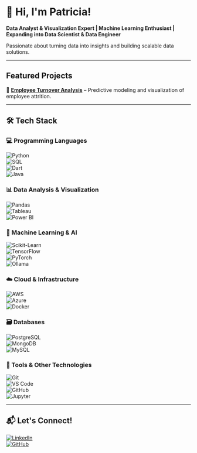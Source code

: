 # 👋 Hi, I'm Patricia!  

**Data Analyst & Visualization Expert | Machine Learning Enthusiast | Expanding into Data Scientist & Data Engineer**  

Passionate about turning data into insights and building scalable data solutions.  

---

## Featured Projects  

📌 **[Employee Turnover Analysis](https://github.com/patricia-blazquez/Employee-Turnover-ML)** – Predictive modeling and visualization of employee attrition.  

<!--
 *More projects on my GitHub!*  
-->

---

## 🛠️ Tech Stack  

### 💻 Programming Languages  
![Python](https://img.shields.io/badge/Python-Programming-blue?style=flat&logo=python)  
![SQL](https://img.shields.io/badge/SQL-Database-blue?style=flat&logo=postgresql)  
![Dart](https://img.shields.io/badge/Dart-Programming-blue?style=flat&logo=dart)  
![Java](https://img.shields.io/badge/Java-Programming-blue?style=flat&logo=java)  

### 📊 Data Analysis & Visualization  
![Pandas](https://img.shields.io/badge/Pandas-Data%20Analysis-blue?style=flat&logo=pandas)  
![Tableau](https://img.shields.io/badge/Tableau-Visualization-orange?style=flat&logo=tableau)  
![Power BI](https://img.shields.io/badge/Power%20BI-Visualization-yellow?style=flat&logo=powerbi)  

### 🤖 Machine Learning & AI  
![Scikit-Learn](https://img.shields.io/badge/Scikit%20Learn-Machine%20Learning-blue?style=flat&logo=scikitlearn)  
![TensorFlow](https://img.shields.io/badge/TensorFlow-Machine%20Learning-blue?style=flat&logo=tensorflow)  
![PyTorch](https://img.shields.io/badge/PyTorch-Machine%20Learning-red?style=flat&logo=pytorch)  
![Ollama](https://img.shields.io/badge/Ollama-LLM-orange?style=flat) 

### ☁️ Cloud & Infrastructure  
![AWS](https://img.shields.io/badge/AWS-Cloud-orange?style=flat&logo=amazonaws)  
![Azure](https://img.shields.io/badge/Azure-Cloud-blue?style=flat&logo=microsoftazure)  
![Docker](https://img.shields.io/badge/Docker-Containerization-blue?style=flat&logo=docker)  

### 🗃️ Databases  
![PostgreSQL](https://img.shields.io/badge/PostgreSQL-Database-blue?style=flat&logo=postgresql)  
![MongoDB](https://img.shields.io/badge/MongoDB-Database-green?style=flat&logo=mongodb)  
![MySQL](https://img.shields.io/badge/MySQL-Database-blue?style=flat&logo=mysql)  

### 🔧 Tools & Other Technologies  
![Git](https://img.shields.io/badge/Git-Tools-orange?style=flat&logo=git)  
![VS Code](https://img.shields.io/badge/VS%20Code-Editor-blue?style=flat&logo=visualstudiocode)  
![GitHub](https://img.shields.io/badge/GitHub-Tools-black?style=flat&logo=github)  
![Jupyter](https://img.shields.io/badge/Jupyter-Notebook-blue?style=flat&logo=jupyter) 


---

## 📬 Let's Connect!  

[![LinkedIn](https://img.shields.io/badge/LinkedIn-Connect-blue?style=flat&logo=linkedin)](https://linkedin.com/in/patriciablazquezgarcia)  
[![GitHub](https://img.shields.io/badge/GitHub-Profile-black?style=flat&logo=github)](https://github.com/patricia-blazquez)  
